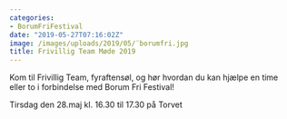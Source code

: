 ```yaml
---
categories:
- BorumFriFestival
date: "2019-05-27T07:16:02Z"
image: /images/uploads/2019/05/¨borumfri.jpg
title: Frivillig Team Møde 2019
---
```


Kom til Frivillig Team, fyraftensøl, og hør hvordan du kan hjælpe en time eller to i forbindelse med Borum Fri Festival! 

Tirsdag den 28.maj kl. 16.30 til 17.30 på Torvet